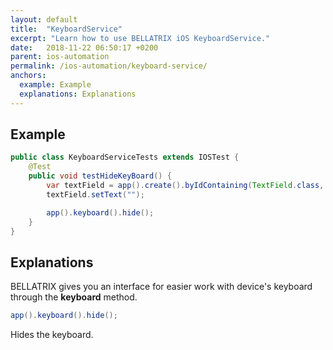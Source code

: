 ```yaml
---
layout: default
title:  "KeyboardService"
excerpt: "Learn how to use BELLATRIX iOS KeyboardService."
date:   2018-11-22 06:50:17 +0200
parent: ios-automation
permalink: /ios-automation/keyboard-service/
anchors:
  example: Example
  explanations: Explanations
---
```

Example
-------
```java
public class KeyboardServiceTests extends IOSTest {
    @Test
    public void testHideKeyBoard() {
        var textField = app().create().byIdContaining(TextField.class, "IntegerA");
        textField.setText("");

        app().keyboard().hide();
    }
}
```

Explanations
------------
BELLATRIX gives you an interface for easier work with device's keyboard through the **keyboard** method.
```java
app().keyboard().hide();
```
Hides the keyboard.